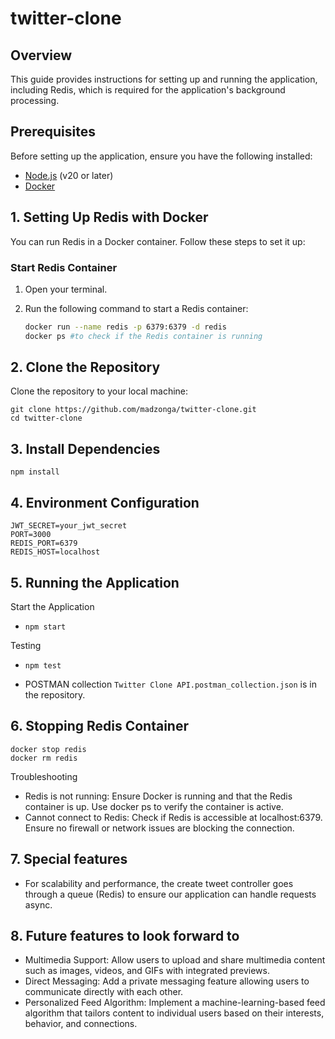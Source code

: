 # twitter-clone

## Overview

This guide provides instructions for setting up and running the application, including Redis, which is required for the application's background processing.

## Prerequisites

Before setting up the application, ensure you have the following installed:

- [Node.js](https://nodejs.org/) (v20 or later)
- [Docker](https://www.docker.com/get-started)

## 1. Setting Up Redis with Docker

You can run Redis in a Docker container. Follow these steps to set it up:

### Start Redis Container

1. Open your terminal.
2. Run the following command to start a Redis container:

   ```bash
   docker run --name redis -p 6379:6379 -d redis
   docker ps #to check if the Redis container is running
   ```

## 2. Clone the Repository

Clone the repository to your local machine:

```
git clone https://github.com/madzonga/twitter-clone.git
cd twitter-clone
```

## 3. Install Dependencies

```npm install```

## 4. Environment Configuration

```
JWT_SECRET=your_jwt_secret
PORT=3000
REDIS_PORT=6379
REDIS_HOST=localhost
```

## 5. Running the Application

Start the Application
- ```npm start```

Testing
- ```npm test```

- POSTMAN collection ```Twitter Clone API.postman_collection.json``` is in the repository. 

## 6. Stopping Redis Container

```
docker stop redis
docker rm redis
```

Troubleshooting

- Redis is not running: Ensure Docker is running and that the Redis container is up. Use docker ps to verify the container is active.
- Cannot connect to Redis: Check if Redis is accessible at localhost:6379. Ensure no firewall or network issues are blocking the connection.

## 7. Special features

- For scalability and performance, the create tweet controller goes through a queue (Redis) to ensure our application can handle requests async.  

## 8. Future features to look forward to

- Multimedia Support: Allow users to upload and share multimedia content such as images, videos, and GIFs with integrated previews.
- Direct Messaging: Add a private messaging feature allowing users to communicate directly with each other.
- Personalized Feed Algorithm: Implement a machine-learning-based feed algorithm that tailors content to individual users based on their interests, behavior, and connections.
